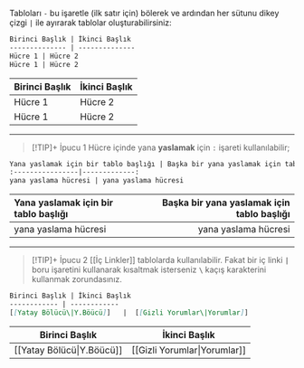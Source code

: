 Tabloları `-` bu işaretle (ilk satır için) bölerek ve ardından her sütunu dikey çizgi `|` ile ayırarak tablolar oluşturabilirsiniz:

```md
Birinci Başlık | İkinci Başlık
-------------- | --------------
Hücre 1 | Hücre 2
Hücre 1 | Hücre 2
```
Birinci Başlık | İkinci Başlık
-------------- | --------------
Hücre 1 | Hücre 2
Hücre 1 | Hücre 2

---

> [!TIP]+ İpucu 1
> Hücre içinde yana **yaslamak** için `:` işareti kullanılabilir;
```md
Yana yaslamak için bir tablo başlığı | Başka bir yana yaslamak için tablo başlığı
:----------------|-------------:
yana yaslama hücresi | yana yaslama hücresi
```
Yana yaslamak için bir tablo başlığı | Başka bir yana yaslamak için tablo başlığı
:----------------|-------------:
yana yaslama hücresi | yana yaslama hücresi

---

> [!TIP]+ İpucu 2
> [[İç Linkler]] tablolarda kullanılabilir. Fakat bir iç linki **`|`** boru işaretini kullanarak kısaltmak isterseniz **`\`** kaçış karakterini kullanmak zorundasınız.

```md
Birinci Başlık | İkinci Başlık
------------ | ------------
[[Yatay Bölücü\|Y.Böücü]]	|  [[Gizli Yorumlar\|Yorumlar]]
```

Birinci Başlık | İkinci Başlık
------------ | ------------
[[Yatay Bölücü\|Y.Böücü]]	|  [[Gizli Yorumlar\|Yorumlar]]